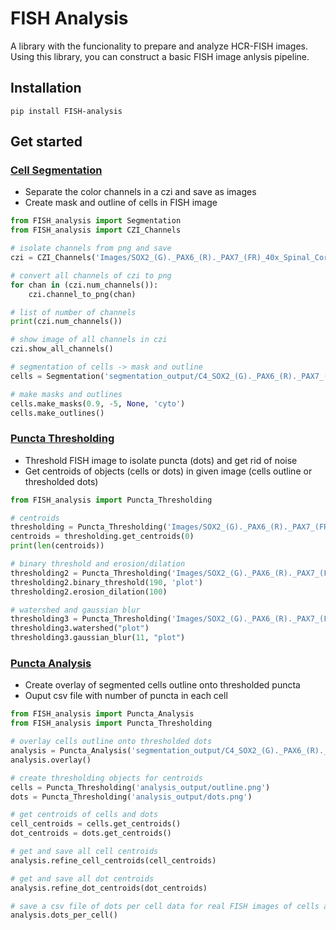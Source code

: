 # FISH Analysis
A library with the funcionality to prepare and analyze HCR-FISH images. Using this library, you can construct a basic FISH image anlysis pipeline.

## Installation
```
pip install FISH-analysis
```

## Get started

### [Cell Segmentation](FISH_analysis/cell_segmentation.py)
- Separate the color channels in a czi and save as images
- Create mask and outline of cells in FISH image

```Python
from FISH_analysis import Segmentation
from FISH_analysis import CZI_Channels

# isolate channels from png and save
czi = CZI_Channels('Images/SOX2_(G)._PAX6_(R)._PAX7_(FR)_40x_Spinal_Cords_Uninjured_001/SOX2_(G)._PAX6_(R)._PAX7_(FR)_40x_Spinal_Cords_Uninjured_001.czi')

# convert all channels of czi to png
for chan in (czi.num_channels()):
    czi.channel_to_png(chan)

# list of number of channels
print(czi.num_channels())

# show image of all channels in czi
czi.show_all_channels()

# segmentation of cells -> mask and outline 
cells = Segmentation('segmentation_output/C4_SOX2_(G)._PAX6_(R)._PAX7_(FR)_40x_Spinal_Cords_Uninjured_001.png')

# make masks and outlines
cells.make_masks(0.9, -5, None, 'cyto') 
cells.make_outlines()
```

### [Puncta Thresholding](FISH_analysis/puncta_thresholding.py)
- Threshold FISH image to isolate puncta (dots) and get rid of noise
- Get centroids of objects (cells or dots) in given image (cells outline or thresholded dots)

```Python
from FISH_analysis import Puncta_Thresholding

# centroids
thresholding = Puncta_Thresholding('Images/SOX2_(G)._PAX6_(R)._PAX7_(FR)_40x_Spinal_Cords_Uninjured_001/Input/C2 (Pax6) thresholded dots.tif')
centroids = thresholding.get_centroids(0)
print(len(centroids))

# binary threshold and erosion/dilation
thresholding2 = Puncta_Thresholding('Images/SOX2_(G)._PAX6_(R)._PAX7_(FR)_40x_Spinal_Cords_Uninjured_001/Input/MAX_C3-SOX2_(G)._PAX6_(R)._PAX7_(FR)_40x_Spinal_Cords_Uninjured_001.tif')
thresholding2.binary_threshold(190, 'plot')
thresholding2.erosion_dilation(100)

# watershed and gaussian blur
thresholding3 = Puncta_Thresholding('Images/SOX2_(G)._PAX6_(R)._PAX7_(FR)_40x_Spinal_Cords_Uninjured_001/Input/MAX_C4-SOX2_(G)._PAX6_(R)._PAX7_(FR)_40x_Spinal_Cords_Uninjured_001.tif')
thresholding3.watershed("plot")
thresholding3.gaussian_blur(11, "plot")
```

### [Puncta Analysis](FISH_analysis/puncta_analysis.py)
- Create overlay of segmented cells outline onto thresholded puncta
- Ouput csv file with number of puncta in each cell

```Python
from FISH_analysis import Puncta_Analysis
from FISH_analysis import Puncta_Thresholding

# overlay cells outline onto thresholded dots
analysis = Puncta_Analysis('segmentation_output/C4_SOX2_(G)._PAX6_(R)._PAX7_(FR)_40x_Spinal_Cords_Uninjured_001_outlines.png', 'Images/SOX2_(G)._PAX6_(R)._PAX7_(FR)_40x_Spinal_Cords_Uninjured_001/Input/C3 (SOX2) thrsholded dots.tif')
analysis.overlay()

# create thresholding objects for centroids
cells = Puncta_Thresholding('analysis_output/outline.png')
dots = Puncta_Thresholding('analysis_output/dots.png')

# get centroids of cells and dots
cell_centroids = cells.get_centroids()
dot_centroids = dots.get_centroids()

# get and save all cell centroids
analysis.refine_cell_centroids(cell_centroids)

# get and save all dot centroids
analysis.refine_dot_centroids(dot_centroids)

# save a csv file of dots per cell data for real FISH images of cells and dots
analysis.dots_per_cell()
```
